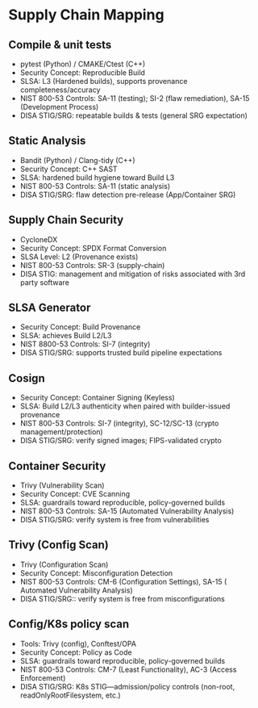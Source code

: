 # Supply Chain Mapping

## Compile & unit tests
- pytest (Python) / CMAKE/Ctest (C++)
- Security Concept: Reproducible Build
- SLSA: L3 (Hardened builds), supports provenance completeness/accuracy
- NIST 800-53 Controls: SA-11 (testing); SI-2 (flaw remediation), SA-15 (Development Process)
- DISA STIG/SRG: repeatable builds & tests (general SRG expectation)

## Static Analysis
- Bandit (Python) / Clang-tidy (C++)
- Security Concept: C++ SAST
- SLSA: hardened build hygiene toward Build L3
- NIST 800-53 Controls: SA-11 (static analysis)
- DISA STIG/SRG: flaw detection pre-release (App/Container SRG)

## Supply Chain Security
- CycloneDX
- Security Concept: SPDX Format Conversion
- SLSA Level: L2 (Provenance exists)
- NIST 800-53 Controls: SR-3 (supply-chain)
- DISA STIG: management and mitigation of risks associated with 3rd party software

## SLSA Generator
- Security Concept: Build Provenance
- SLSA: achieves Build L2/L3
- NIST 8800-53 Controls: SI-7 (integrity)
- DISA STIG/SRG: supports trusted build pipeline expectations

## Cosign
- Security Concept: Container Signing (Keyless)
- SLSA: Build L2/L3 authenticity when paired with builder-issued provenance
- NIST 800-53 Controls: SI-7 (integrity), SC-12/SC-13 (crypto management/protection)
- DISA STIG/SRG: verify signed images; FIPS-validated crypto

## Container Security
- Trivy (Vulnerability Scan)
- Security Concept: CVE Scanning
- SLSA: guardrails toward reproducible, policy-governed builds
- NIST 800-53 Controls: SA-15 (Automated Vulnerability Analysis)
- DISA STIG/SRG: verify system is free from vulnerabilities

## Trivy (Config Scan)
- Trivy (Configuration Scan)
- Security Concept: Misconfiguration Detection
- NIST 800-53 Controls: CM-6 (Configuration Settings), SA-15 (	Automated Vulnerability Analysis)
- DISA STIG/SRG:: verify system is free from misconfigurations

## Config/K8s policy scan
- Tools: Trivy (config), Conftest/OPA
- Security Concept: Policy as Code
- SLSA: guardrails toward reproducible, policy-governed builds
- NIST 800-53 Controls: CM-7 (Least Functionality), AC-3 (Access Enforcement)
- DISA STIG/SRG: K8s STIG—admission/policy controls (non-root, readOnlyRootFilesystem, etc.)